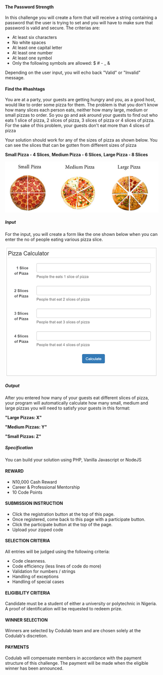 #### The Password Strength

In this challenge you will create a form that will receive a string containing a password that the user is trying to set and you will have to make sure that password is valid and secure. The criterias are:

- At least six characters
- No white spaces
- At least one capital letter
- At least one number
- At least one symbol
- Only the following symbols are allowed: $ # - _ & 

Depending on the user input, you will echo back "Valid" or "Invalid" message.

#### Find the #hashtags

You are at a party, your guests are getting hungry and you, as a good host, would like to order some pizza for them. The problem is that you don't know how many slices each person eats, neither how many large, medium or small pizzas to order. So you go and ask around your guests to find out who eats 1 slice of pizza, 2 slices of pizza, 3 slices of pizza or 4 slices of pizza. For the sake of this problem, your guests don't eat more than 4 slices of pizza

Your solution should work for any of the sizes of pizza as shown below. You can see the slices that can be gotten from different sizes of pizza

**Small Pizza - 4 Slices**,
**Medium Pizza - 6 Slices**,
**Large Pizza - 8 Slices**

![Pizza Slices](https://github.com/Codulab/codeclass-challenges/raw/master/pizza-calculator/pizza-slices.jpg)

##### Input
For the input, you will create a form like the one shown below when you can enter the no of people eating various pizza slice.

![Pizza Calculator](https://github.com/Codulab/codeclass-challenges/raw/master/pizza-calculator/pizza-calculator.png)

##### Output
After you entered how many of your guests eat different slices of pizza, your program will automatically calculate how many small, medium and large pizzas you will need to satisfy your guests in this format:

**"Large Pizzas: X"**

**"Medium Pizzas: Y"**

**"Small Pizzas: Z"**


##### Specification
You can build your solution using PHP, Vanilla Javascript or NodeJS

#### REWARD
* N10,000 Cash Reward
* Career & Professional Mentorship
* 10 Code Points


#### SUBMISSION INSTRUCTION 
* Click the registration button at the top of this page.
* Once registered, come back to this page with a participate button.
* Click the participate button at the top of the page.
* Upload your zipped code


#### SELECTION CRITERIA
All entries will be judged using the following criteria:
* Code cleanness.
* Code efficiency (less lines of code do more)
* Validation for numbers / strings
* Handling of exceptions
* Handling of special cases


#### ELIGIBILITY CRITERIA
Candidate must be a student of either a university or polytechnic in Nigeria. A proof of identification will be requested to redeem prize.

#### WINNER SELECTION
Winners are selected by Codulab team and are chosen solely at the Codulab's discretion. 

#### PAYMENTS
Codulab will compensate members in accordance with the payment structure of this challenge. The payment will be made when the eligible winner has been announced.